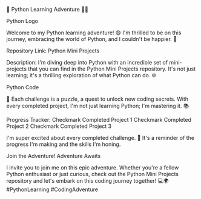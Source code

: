 🚀 Python Learning Adventure 🐍💡

Python Logo

Welcome to my Python learning adventure! 😄 I'm thrilled to be on this journey, embracing the world of Python, and I couldn't be happier. 🌟

Repository Link: Python Mini Projects

Description:
I'm diving deep into Python with an incredible set of mini-projects that you can find in the Python Mini Projects repository. It's not just learning; it's a thrilling exploration of what Python can do. 🌐

Python Code

🧠 Each challenge is a puzzle, a quest to unlock new coding secrets. With every completed project, I'm not just learning Python; I'm mastering it. 📚

Progress Tracker:
Checkmark Completed Project 1
Checkmark Completed Project 2
Checkmark Completed Project 3

I'm super excited about every completed challenge. 🚀 It's a reminder of the progress I'm making and the skills I'm honing.

Join the Adventure!
Adventure Awaits

I invite you to join me on this epic adventure. Whether you're a fellow Python enthusiast or just curious, check out the Python Mini Projects repository and let's embark on this coding journey together! 💻🌍 #PythonLearning #CodingAdventure